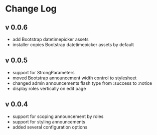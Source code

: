 # Change Log

## v 0.0.6

* add Bootstrap datetimepicker assets
* installer copies Bootstrap datetimepicker assets by default

## v 0.0.5

* support for StrongParameters
* moved Bootstrap announcement width control to stylesheet
* changed admin announcements flash type from :success to :notice
* display roles vertically on edit page

## v 0.0.4

* support for scoping announcement by roles
* support for styling announcements
* added several configuration options